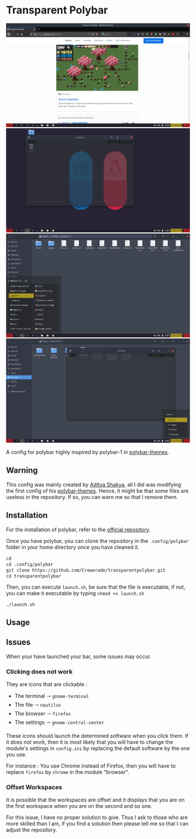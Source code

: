 # Transparent Polybar
![Screenshot 1](https://github.com/Crowerade/transparentpolybar/blob/master/Screenshots/Screenshot%20from%202020-05-29%2014-51-36.png)
![screenshot 2](https://github.com/Crowerade/transparentpolybar/blob/master/Screenshots/Screenshot%20from%202020-05-29%2014-52-33.png)
![screenshot 3](https://github.com/Crowerade/transparentpolybar/blob/master/Screenshots/Screenshot%20from%202020-05-29%2014-55-31.png)
![screenshot 4](https://github.com/Crowerade/transparentpolybar/blob/master/Screenshots/Screenshot%20from%202020-05-29%2014-57-42.png)

A config for polybar highly inspired by polybar-1 in [polybar-themes](https://github.com/adi1090x/polybar-themes).

## Warning
This config was mainly created by [Aditya Shakya](https://github.com/adi1090x), all I did was modifying the first config of his [polybar-themes](https://github.com/adi1090x/polybar-themes). 
Hence, it might be that some files are useless in the repository. If so, you can warn me so that I remove them.

## Installation
For the installation of polybar, refer to the [official repository](https://github.com/polybar/polybar).

Once you have polybar, you can clone the repository in the `.config/polybar` folder in your home directory once you have cleaned it.

```
cd 
cd .config/polybar
git clone https://github.com/Crowerade/transparentpolybar.git
cd transparentpolybar
```
Then, you can execute `launch.sh`, be sure that the file is executable, if not, you can make it executable by typing `chmod +x launch.sh`
```
./launch.sh
```

## Usage


## Issues
When your have launched your bar, some issues may occur.

### Clicking does not work
They are icons that are clickable : 
- The terminal 🠒 `gnome-terminal`
- The file 🠒 `nautilus`
- The browser 🠒 `firefox`
- The settings 🠒 `gnome-control-center`

These icons should launch the determined software when you click them. If it does not work, then it is most likely that you will have to change the module's settings in `config.ini` by replacing the default software by the one you use.

For instance : You use Chrome instead of Firefox, then you will have to replace `firefox` by `chrome` in the module "browser".

### Offset Workspaces
It is possible that the workspaces are offset and it displays that you are on the first workspace when you are on the second and so one.

For this issue, I have no proper solution to give. Thus I ask to those who are more skilled than I am, if you find a solution then please tell me so that I can adjust the repository.

